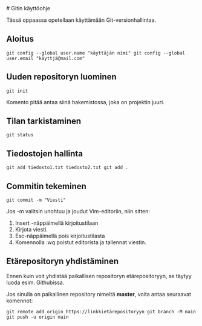 <meta charset="UTF-8">
# Gitin käyttöohje

Tässä oppaassa opetellaan käyttämään Git-versionhallintaa.

## Aloitus

`
git config --global user.name "käyttäjän nimi"
git config --global user.email "käyttjä@mail.com"
`

## Uuden repositoryn luominen
`
git init
`

Komento pitää antaa siinä hakemistossa, joka on projektin juuri.

## Tilan tarkistaminen

`
git status
`

## Tiedostojen hallinta

`
git add tiedosto1.txt tiedosto2.txt
git add .
`

## Commitin tekeminen

`
git commit -m "Viesti"
`

Jos -m valitsin unohtuu ja joudut Vim-editoriin, niin sitten:
1. Insert -näppäimellä kirjoitustilaan
2. Kirjota viesti.
3. Esc-näppäimellä pois kirjoitustilasta
4. Komennolla :wq poistut editorista ja tallennat viestin.

## Etärepositoryn yhdistäminen

Ennen kuin voit yhdistää paikallisen repositoryn etärepositoryyn, se täytyy luoda esim. Githubissa.

Jos sinulla on paikallinen repository nimeltä **master**, voita antaa seuraavat komennot:


`
git remote add origin https://linkkietärepositoryyn
git branch -M main
git push -u origin main
`
